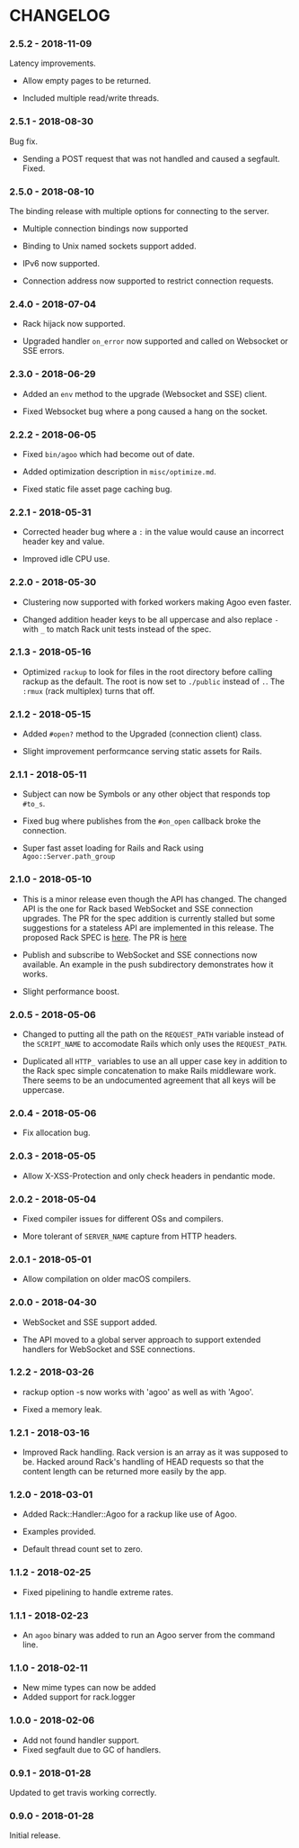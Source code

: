# CHANGELOG

### 2.5.2 - 2018-11-09

Latency improvements.

- Allow empty pages to be returned.

- Included multiple read/write threads.

### 2.5.1 - 2018-08-30

Bug fix.

- Sending a POST request that was not handled and caused a segfault. Fixed.

### 2.5.0 - 2018-08-10

The binding release with multiple options for connecting to the server.

- Multiple connection bindings now supported

- Binding to Unix named sockets support added.

- IPv6 now supported.

- Connection address now supported to restrict connection requests.

### 2.4.0 - 2018-07-04

- Rack hijack now supported.

- Upgraded handler `on_error` now supported and called on Websocket or SSE errors.

### 2.3.0 - 2018-06-29

- Added an `env` method to the upgrade (Websocket and SSE) client.

- Fixed Websocket bug where a pong caused a hang on the socket.

### 2.2.2 - 2018-06-05

- Fixed `bin/agoo` which had become out of date.

- Added optimization description in `misc/optimize.md`.

- Fixed static file asset page caching bug.

### 2.2.1 - 2018-05-31

- Corrected header bug where a `:` in the value would cause an incorrect header key and value.

- Improved idle CPU use.

### 2.2.0 - 2018-05-30

- Clustering now supported with forked workers making Agoo even faster.

- Changed addition header keys to be all uppercase and also replace `-` with `_` to match Rack unit tests instead of the spec.

### 2.1.3 - 2018-05-16

- Optimized `rackup` to look for files in the root directory before calling rackup as the default. The root is now set to `./public` instead of `.`. The `:rmux` (rack multiplex) turns that off.

### 2.1.2 - 2018-05-15

- Added `#open?` method to the Upgraded (connection client) class.

- Slight improvement performcance serving static assets for Rails.

### 2.1.1 - 2018-05-11

- Subject can now be Symbols or any other object that responds top `#to_s`.

- Fixed bug where publishes from the `#on_open` callback broke the connection.

- Super fast asset loading for Rails and Rack using `Agoo::Server.path_group`

### 2.1.0 - 2018-05-10

- This is a minor release even though the API has changed. The changed API is the one for Rack based WebSocket and SSE connection upgrades. The PR for the spec addition is currently stalled but some suggestions for a stateless API are implemented in this release. The proposed Rack SPEC is [here](misc/SPEC). The PR is [here](https://github.com/rack/rack/pull/1272)

- Publish and subscribe to WebSocket and SSE connections now available. An example in the push subdirectory demonstrates how it works.

- Slight performance boost.

### 2.0.5 - 2018-05-06

- Changed to putting all the path on the `REQUEST_PATH` variable instead of the `SCRIPT_NAME` to accomodate Rails which only uses the `REQUEST_PATH`.

- Duplicated all `HTTP_` variables to use an all upper case key in addition to the Rack spec simple concatenation to make Rails middleware work. There seems to be an undocumented agreement that all keys will be uppercase.

### 2.0.4 - 2018-05-06

- Fix allocation bug.

### 2.0.3 - 2018-05-05

- Allow X-XSS-Protection and only check headers in pendantic mode.

### 2.0.2 - 2018-05-04

- Fixed compiler issues for different OSs and compilers.

- More tolerant of `SERVER_NAME` capture from HTTP headers.

### 2.0.1 - 2018-05-01

- Allow compilation on older macOS compilers.

### 2.0.0 - 2018-04-30

- WebSocket and SSE support added.

- The API moved to a global server approach to support extended
  handlers for WebSocket and SSE connections.

### 1.2.2 - 2018-03-26

- rackup option -s now works with 'agoo' as well as with 'Agoo'.

- Fixed a memory leak.

### 1.2.1 - 2018-03-16

- Improved Rack handling. Rack version is an array as it was
  supposed to be. Hacked around Rack's handling of HEAD requests so
  that the content length can be returned more easily by the app.

### 1.2.0 - 2018-03-01

- Added Rack::Handler::Agoo for a rackup like use of Agoo.

- Examples provided.

- Default thread count set to zero.

### 1.1.2 - 2018-02-25

- Fixed pipelining to handle extreme rates.

### 1.1.1 - 2018-02-23

- An `agoo` binary was added to run an Agoo server from the command line.

### 1.1.0 - 2018-02-11

- New mime types can now be added
- Added support for rack.logger

### 1.0.0 - 2018-02-06

- Add not found handler support.
- Fixed segfault due to GC of handlers.

### 0.9.1 - 2018-01-28

Updated to get travis working correctly.

### 0.9.0 - 2018-01-28

Initial release.
